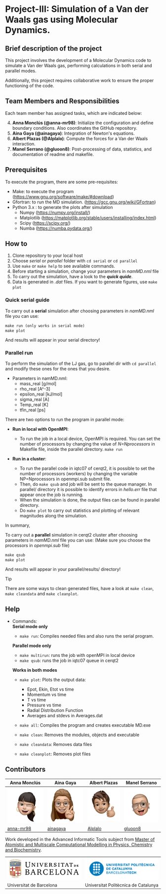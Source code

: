 # Project-III: Simulation of a Van der Waals gas using Molecular Dynamics.

## Brief description of the project

This project involves the development of a Molecular Dynamics code to simulate a Van der Waals gas, performing calculations in both serial and parallel modes.

Additionally, this project requires collaborative work to ensure the proper functioning of the code.


## Team Members and Responsibilities

Each team member has assigned tasks, which are indicated below:

4. **Anna Monclús (@anna-mr98)**:  Initialize the configuration and define boundary conditions. Also coordinates the GitHub repository.
1. **Aina Gaya (@ainagaya)**: Integration of Newton's equations.
2. **Albert Plazas (@Alplalo)**: Compute the forces for a Van der Waals interaction.
3. **Manel Serrano (@gluoon8)**:  Post-processing of data, statistics, and documentation of readme and makefile.



## Prerequisites
To execute the program, there are some pre-requisites:
- Make: to execute the program (https://www.gnu.org/software/make/#download)
- Gfortran: to run the MD simulation. (https://gcc.gnu.org/wiki/GFortran)
- Python 3.x : to generate the plots after simulation
  - Numpy (https://numpy.org/install/)
  - Matplotlib (https://matplotlib.org/stable/users/installing/index.html)
  - Scipy (https://scipy.org/)
  - Numba (https://numba.pydata.org/)


## How to

1. Clone repository to your local host
2. Choose *serial* or *parallel* folder with `cd serial` or `cd parallel` 
3. Use `make` or `make help` to see available commands.
4. Before starting a simulation, change your parameters in *namMD.nml* file  
5. To carry out the simulation, have a look to the ***quick quide***. 
6. Data is generated in *.dat* files. If you want to generate figures, use `make plot`


### Quick serial guide

To carry out a **serial** simulation after choosing parameters in *namMD.nml* file you can use:
```
make run (only works in serial mode)
make plot
```
And results will appear in your serial directory!


### Parallel run
To perform the simulation of the LJ gas, go to parallel dir with `cd parallel` and modify these 
ones for the ones that you desire. 
- Parameters in namMD.nml:
  - mass_real     [g/mol]
  - rho_real      [A^-3]
  - epsilon_real  [kJ/mol]
  - sigma_real    [A]
  - Temp_real     [K]
  - tfin_real     [ps]

There are two options to run the program in parallel mode: 
- **Run in local with OpenMPI**:
  - To run the job in a local device, OpenMPI is required. You can set the number of processors by changing the value of *N=Nprocessors* in Makefile file, inside the parallel directory. 
   `make run`

- **Run in a cluster**: 
  - To run the parallel code in iqtc07 of cerqt2, it is possible to set the number of processors (workers) by changing
    the variable NP=Nprocessors in openmpi.sub submit file.
  - Then, do `make qsub` and job will be sent to the queue manager. In parallel/ directory it is possible to identify
    errors in *hello.err* file that appear once the job is running. 
  - When the simulation is done, the output files can be found in parallel directory.
  - Do `make plot` to carry out statistics and plotting of relevant magnitudes along the simulation. 


In summary,

To carry out a **parallel** simulation in cerqt2 cluster after choosing parameters in *namMD.nml* file you can use:
(Make sure you choose the processors in *openmpi.sub* file)
```
make qsub
make plot
```
And results will appear in your parallel/results/ directory!

> [!TIP]
> There are some ways to clean generated files, have a look at `make clean`, `make cleandata` and `make cleanplot`.


## Help 
                          

- Commands:                                                       
  **Serial mode only**
  - `make run`: Compiles needed files and also runs the serial program.     
  
  **Parallel mode only**
  - `make multirun`: runs the job with openMPI in local device
  - `make qsub`: runs the job in iqtc07 queue in cerqt2

  **Works in both modes** 
  - `make plot`: Plots the output data:                              
     - Epot, Ekin, Etot vs time                                   
     - Momentum vs time                                           
     - T vs time                                                  
     - Pressure vs time
     - Radial Distribution Function
     - Averages and stdevs in Averages.dat
                                                
  - `make all`: Compiles the program and creates executable MD.exe   
 
  - `make clean`: Removes the modules, objects and executable        

  - `make cleandata`: Removes data files                             
 
  - `make cleanplot`: Removes plot files                             
 



## Contributors
|  Anna Monclús  |  Aina Gaya  |  Albert Plazas   |  Manel Serrano  |
| -------------- | ----------------- | ------------------ | ------------- |
| ![anna-mr98](./docs/anna-mr98.png "anna-mr98") | ![ainagaya](./docs/ainagaya.png "ainagaya") | ![Alplalo](./docs/Alplalo.png "Alplalo") | ![gluoon8](./docs/gluoon8.png "gluoon8") |
| [anna-mr98](https://github.com/anna-mr98)                                 | [ainagaya](https://github.com/ainagaya)| [Alplalo](https://github.com/Alplalo)                                  | [gluoon8](https://github.com/gluoon8)                                  |



Work developed in the Advanced Informatic Tools subject from [Master of Atomistic and Multiscale Computational Modelling in Physics, Chemistry and Biochemistry](http://www.ub.edu/computational_modelling/).

<table align="center">
  <tr>
    <td><img src="./docs/UB.png" alt="Logo UB"></td>
    <td><img src="./docs/UPC.png" alt="Logo UPC"></td>
  </tr>
  <tr>
    <td>Universitat de Barcelona</td>
    <td>Universitat Politècnica de Catalunya</td>
  </tr>
</table>
